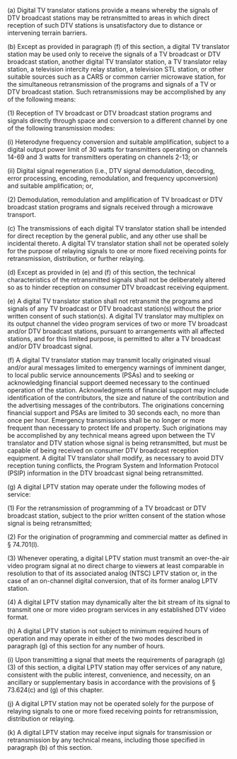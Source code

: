 (a) Digital TV translator stations provide a means whereby the signals of DTV broadcast stations may be retransmitted to areas in which direct reception of such DTV stations is unsatisfactory due to distance or intervening terrain barriers.

(b) Except as provided in paragraph (f) of this section, a digital TV translator station may be used only to receive the signals of a TV broadcast or DTV broadcast station, another digital TV translator station, a TV translator relay station, a television intercity relay station, a television STL station, or other suitable sources such as a CARS or common carrier microwave station, for the simultaneous retransmission of the programs and signals of a TV or DTV broadcast station. Such retransmissions may be accomplished by any of the following means:

(1) Reception of TV broadcast or DTV broadcast station programs and signals directly through space and conversion to a different channel by one of the following transmission modes:

(i) Heterodyne frequency conversion and suitable amplification, subject to a digital output power limit of 30 watts for transmitters operating on channels 14-69 and 3 watts for transmitters operating on channels 2-13; or

(ii) Digital signal regeneration (i.e., DTV signal demodulation, decoding, error processing, encoding, remodulation, and frequency upconversion) and suitable amplification; or,

(2) Demodulation, remodulation and amplification of TV broadcast or DTV broadcast station programs and signals received through a microwave transport.

(c) The transmissions of each digital TV translator station shall be intended for direct reception by the general public, and any other use shall be incidental thereto. A digital TV translator station shall not be operated solely for the purpose of relaying signals to one or more fixed receiving points for retransmission, distribution, or further relaying.

(d) Except as provided in (e) and (f) of this section, the technical characteristics of the retransmitted signals shall not be deliberately altered so as to hinder reception on consumer DTV broadcast receiving equipment.

(e) A digital TV translator station shall not retransmit the programs and signals of any TV broadcast or DTV broadcast station(s) without the prior written consent of such station(s). A digital TV translator may multiplex on its output channel the video program services of two or more TV broadcast and/or DTV broadcast stations, pursuant to arrangements with all affected stations, and for this limited purpose, is permitted to alter a TV broadcast and/or DTV broadcast signal.

(f) A digital TV translator station may transmit locally originated visual and/or aural messages limited to emergency warnings of imminent danger, to local public service announcements (PSAs) and to seeking or acknowledging financial support deemed necessary to the continued operation of the station. Acknowledgments of financial support may include identification of the contributors, the size and nature of the contribution and the advertising messages of the contributors. The originations concerning financial support and PSAs are limited to 30 seconds each, no more than once per hour. Emergency transmissions shall be no longer or more frequent than necessary to protect life and property. Such originations may be accomplished by any technical means agreed upon between the TV translator and DTV station whose signal is being retransmitted, but must be capable of being received on consumer DTV broadcast reception equipment. A digital TV translator shall modify, as necessary to avoid DTV reception tuning conflicts, the Program System and Information Protocol (PSIP) information in the DTV broadcast signal being retransmitted.

(g) A digital LPTV station may operate under the following modes of service:

(1) For the retransmission of programming of a TV broadcast or DTV broadcast station, subject to the prior written consent of the station whose signal is being retransmitted;

(2) For the origination of programming and commercial matter as defined in § 74.701(l).

(3) Whenever operating, a digital LPTV station must transmit an over-the-air video program signal at no direct charge to viewers at least comparable in resolution to that of its associated analog (NTSC) LPTV station or, in the case of an on-channel digital conversion, that of its former analog LPTV station.

(4) A digital LPTV station may dynamically alter the bit stream of its signal to transmit one or more video program services in any established DTV video format.

(h) A digital LPTV station is not subject to minimum required hours of operation and may operate in either of the two modes described in paragraph (g) of this section for any number of hours.

(i) Upon transmitting a signal that meets the requirements of paragraph (g)(3) of this section, a digital LPTV station may offer services of any nature, consistent with the public interest, convenience, and necessity, on an ancillary or supplementary basis in accordance with the provisions of § 73.624(c) and (g) of this chapter.

(j) A digital LPTV station may not be operated solely for the purpose of relaying signals to one or more fixed receiving points for retransmission, distribution or relaying.

(k) A digital LPTV station may receive input signals for transmission or retransmission by any technical means, including those specified in paragraph (b) of this section.

